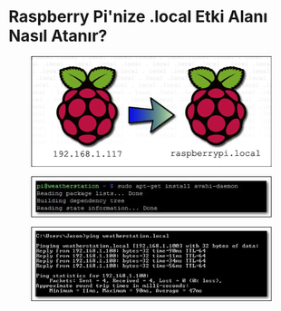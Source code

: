 # Raspberry Pi'nize .local Etki Alanı Nasıl Atanır?

<figure><img src="../../.gitbook/assets/RaspberryPi.local.png" alt=""><figcaption></figcaption></figure>

<figure><img src="../../.gitbook/assets/pi@weatherstation.png" alt=""><figcaption></figcaption></figure>

<figure><img src="../../.gitbook/assets/weatherstation.local.png" alt=""><figcaption></figcaption></figure>
